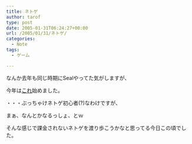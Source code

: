 ```yaml
---
title: ネトゲ
author: tarof
type: post
date: 2005-01-31T06:24:27+00:00
url: /2005/01/31/ネトゲ/
categories:
  - Note
tags:
  - ゲーム

---
```

なんか去年も同じ時期にSealやってた気がしますが、
  
今年は[これ][1]始めました。

・・・ぶっちゃけネトゲ初心者(?)なわけですが、
  
まぁ、なんとかなるっしょ、とｗ

そんな感じで課金されないネトゲを渡り歩こうかなと思ってる今日この頃でした。

 [1]: http://www.trickster.jp/